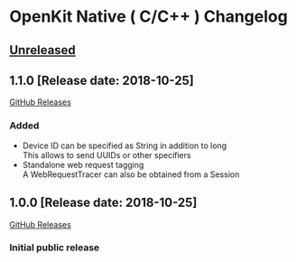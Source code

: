 # OpenKit Native ( C/C++ ) Changelog

## [Unreleased](https://github.com/Dynatrace/openkit-dotnet/compare/v1.1.0...HEAD)

## 1.1.0 [Release date: 2018-10-25]
[GitHub Releases](https://github.com/Dynatrace/openkit-native/releases/tag/v1.1.0)

### Added
- Device ID can be specified as String in addition to long  
  This allows to send UUIDs or other specifiers
- Standalone web request tagging  
  A WebRequestTracer can also be obtained from a Session

## 1.0.0 [Release date: 2018-10-25]
[GitHub Releases](https://github.com/Dynatrace/openkit-native/releases/tag/v1.0.0)

### Initial public release